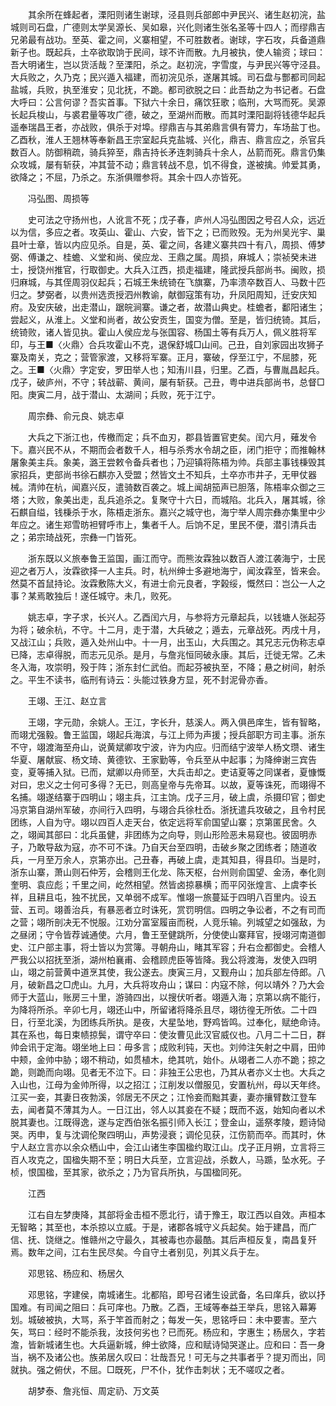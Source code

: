 <!-- { "loadSidebar": true } -->
　　其余所在蜂起者，溧阳则诸生谢球，泾县则兵部郎中尹民兴、诸生赵初浣，盐城则司石盘，广德则太学吴源长、吴如皋，兴化则诸生张名圣等十四人；而缪鼎吉兄弟最有战功。至英、霍之间，义寨相望，不可胜数者。谢球，字石攻，兵备道鼎新子也。既起兵，土卒欲取饷于民间，球不许而散。九月被执，使人输资；球曰：吾大明诸生，岂以货活哉？至溧阳，杀之。赵初浣，字雪度，与尹民兴等守泾县。大兵败之，久乃克；民兴遁入福建，而初浣见杀，遂屠其城。司石盘与酆都司同起盐城，兵败，执至淮安；见北抚，不跪。都司欲脱之曰：此吾劫之为书记者。石盘大呼曰：公言何谬？吾实首事。下狱六十余日，痛饮狂歌；临刑，大骂而死。吴源长起兵梭山，与裘君量等攻广德，破之，至湖州而散。而其时溧阳副将钱德华起兵遥奉瑞昌王者，亦战败，俱杀于对埠。缪鼎吉与其弟鼎言俱有膂力，车场盐丁也。乙酉秋，淮人王翘林等奉新昌王宗室起兵克盐城、兴化，鼎吉、鼎言应之，杀官兵数百人。防御稍疏，骑兵猝至，鼎吉持长矛连刺骑兵十余人，丛箭而死。鼎言仍集众攻城，屡有斩获，冲其营不动；鼎言转战不息，饥不得食，遂被擒。帅爱其勇，欲降之；不屈，乃杀之。东浙俱赠参将。其余十四人亦皆死。

　　冯弘图、周损等

　　史可法之守扬州也，人讹言不死；戊子春，庐州人冯弘图因之号召人众，远近以为信，多应之者。攻英山、霍山、六安，皆下之；已而败殁。无为州吴光宇、巢县叶士章，皆以内应见杀。自是，英、霍之间，各建义寨共四十有八，周损、傅梦弼、傅谦之、桂蟾、义堂和尚、侯应龙、王鼎之属。周损，麻城人；崇祯癸未进士，授饶州推官，行取御史。大兵入江西，损走福建，隆武授兵部尚书。闽败，损归麻城，与其侄周羽仪起兵；石城王朱统锜在飞旗寨，乃率溃卒数百人、马数十匹归之。梦弼者，以贵州选贡授泗州教谕，献御寇策有功，升凤阳周知，迁安庆知府。及安庆破，出走潜山，踞皖涧寨。谦之者，故潜山典史。桂蟾者，鄱阳诸生；尝起义，从淮上。义堂和尚者，故公安贡生，国变为僧。至是，皆归统锜。其后，统锜败，诸人皆见执。霍山人侯应龙与张国容、杨国土等有兵万人，佩义胜将军印，与王■〈火鼎〉合兵攻霍山不克，退保舒城□山间。己丑，自刘家园出攻狮子寨及南关，克之；营管家渡，又移将军寨。正月，寨破，俘至江宁，不屈膝，死之。王■〈火鼎〉字定安，罗田举人也；知洧川县，归里。乙酉，与曹胤昌起兵。戊子，破庐州，不守；转战蕲、黄间，屡有斩获。己丑，粤中进兵部尚书，总督□阳。庚寅二月，战于潜山、太湖间；兵败，死于江宁。

　　周宗彝、俞元良、姚志卓

　　大兵之下浙江也，传檄而定；兵不血刃，郡县皆置官吏矣。闰六月，薙发令下。嘉兴民不从，不期而会者数千人，相与杀秀水令胡之臣，闭门拒守；而推翰林屠象美主兵。象美，潞王尝敕令备兵者也；乃迎镇将陈梧为帅。兵部主事钱棅毁其家招兵，吏部尚书徐石麒亦入受盟；然皆文土不知兵，土卒亦市井子，无甲仗器械。清帅在杭，闻嘉兴反，遣骑数百袭之。城上闻胡笳声已胆落，陈梧率众御之三塔；大败，象美出走，乱兵追杀之。复聚守十六日，而城陷。北兵入，屠其城，徐石麒自缢，钱棅杀于水，陈梧走浙东。嘉兴之城守也，海宁举人周宗彝亦集里中少年应之。诸生郑雪昉袒臂呼市上，集者千人。后饷不足，里民不便，潜引清兵击之；弟宗琦战死，宗彝一门皆死。

　　浙东既以义旅奉鲁王监国，画江而守。而熊汝霖独以数百人渡江袭海宁，士民迎之者万人，汝霖欲择一人主兵。时，杭州绅士多避地海宁，闻汝霖至，皆来会。然莫不首鼠持论。汝霖敷陈大义，有进士俞元良者，字榖绥，慨然曰：岂公一人之事？某焉敢独后！遂任城守。未几，败死。

　　姚志卓，字子求，长兴人。乙酉闰六月，与参将方元章起兵，以钱塘人张起芬为将；破余杭，不守。十二月，走于潜，大兵破之；遁去，元章战死。丙戌十月，又战江山；兵败，遁入处州山中。十一月，出玉山，大兵围之。其兄志元伪称志卓已降，志卓得脱，而志元见杀。是月，与詹兆恒同破永康。其后，迁徙无常。乙未冬入海，攻崇明，殁于阵；浙东封仁武伯。而起芬被执至，不降；悬之树间，射杀之。平生不读书，临刑有诗云：头能过铁身方显，死不封泥骨亦香。

　　王翊、王江、赵立言

　　王翊，字元勋，余姚人。王江，字长升，慈溪人。两入俱邑庠生，皆有智略，而翊尤强毅。鲁王监国，翊起兵海滨，与江上师为声援；授兵部职方司主事。浙东不守，翊渡海至舟山，说黄斌卿攻宁波，许为内应。归而结宁波举人杨文瓒、诸生华夏、屠献宸、杨文琦、黄德钦、王家勤等，令兵至从中起事；为降绅谢三宾告变，夏等捕入狱。已而，斌卿以舟师至，大兵击却之。吏诘夏等之同谋者，夏慷慨对曰，忠义之士何可多得？无已，则高皇帝与先帝耳。以故，夏等诛死，而翊得不名捕。翊遂结寨于四明山；翊主兵，江主饷。戊子三月，破上虞，杀摄印官；御史冯京第自湖州军破，亦间行入四明，与翊合兵徐杜岙。浙抚遣兵攻破之，且令村民团练，人自为守。翊以四百人走天台，依定远将军俞国望山寨；京第匿民舍。久之，翊闻其部曰：北兵虽健，非团练为之向导，则山形险恶未易窥也。彼固明赤子，乃敢导敌为寇，亦不可不诛。乃自天台至四明，击破乡聚之团练者；随道收兵，一月至万余人，京第亦出。己丑春，再破上虞，走其知县，得县印。当是时，浙东山寨，萧山则石仲芳，会稽则王化龙、陈天枢，台州则俞国望、金汤，奉化则奎明、袁应彪；千里之间，屹然相望。然皆卤掠暴横；而平冈张煌言、上虞李长祥，且耕且屯，独不扰民，又单弱不成军。惟翊一旅蔓延于四明八百里内。设五营、五司。翊善治兵，有暴恶者立时诛死，赏罚明信。四明之争讼者，不之有司而之营；翊所剖决无不悦服。江劝分富室履亩而税，人竞乐输。列城望之如强敌，为之昼闭；守令皆荐诚通使。六月，鲁王至健跳所，分使使山寨拜官，授翊河南道御史、江户部主事，将士皆以为赏簿。寻朝舟山，睹其军容；升右佥都御史。会稽人严我公以招抚至浙，湖州柏襄甫、会稽顾虎臣等皆降。我公将渡海，发使入四明山，翊之前营黄中道烹其使，我公遂去。庚寅三月，又觐舟山；加兵部左侍郎。八月，破新昌之□虎山。九月，大兵将攻舟山；谋曰：内寇不除，何以靖外？乃大会师于大蓝山，账房三十里，游骑四出，以搜伏听者。翊遁入海；京第以病不能行，为降将所杀。辛卯七月，翊还山中，所留诸将降杀且尽，翊彷徨无所依。二十四日，行至北溪，为团练兵所执。是夜，大星坠地，野鸡皆鸣。过奉化，赋绝命诗。其在系也，每日束帻掠鬓，谓守卒曰：使汝曹见此汉官威仪也。八月二十二日，群帅会讯于定海。翊坐地上曰：毋多言；成败利钝，天也。刘帅注矢射之中肩，田帅中颊，金帅中胁；翊不稍动，如贯植木，绝其吭，始仆。从翊者二人亦不跪；掠之跪，则跪而向翊。见者无不泣下。曰：非独王公忠也，乃其从者亦义士也。大兵之入山也，江母为金帅所得，以之招江；江削发以僧服见，安置杭州，母以天年终。江买一妾，其妻日夜勃溪，邻居无不厌之；江怜妾而黜其妻，妻亦攘臂数江登车去，闻者莫不薄其为人。一日江出，邻人以其妾在不疑；既而不返，始知向者以术脱其妻也。江既得逸，遂与定西伯张名振引师入长江；登金山，遥祭孝陵，题诗恸哭。丙申，复与沈调伦聚四明山，声势浸衰；调伦见获，江伤箭而卒。而其时，休宁人赵立言亦以余众栖山中，会江山诸生李国楹约取江山。戊子正月朔，立言将三百人攻克之，国楹失期不至；明日大兵至，立言迎战，杀数人，马踬，坠水死。子桢，恨国楹，至其家，欲杀之；乃为官兵所执，与国楹同死。

　　江西

　　江右自左梦庚降，其部将金击桓不愿北行，请于豫王，取江西以自效。声桓本无智略；其至也，本杀掠以立威。于是，诸郡各城守义兵起矣。始于建昌，而广信、抚、饶继之。惟赣州之守最久，其被毒也亦最酷。其后声桓反复，南昌复歼焉。数年之间，江右生民尽矣。今自守土者别见，列其义兵于左。

　　邓思铭、杨应和、杨居久

　　邓思铭，字建侯，南城诸生。北都陷，即号召诸生设武备，名曰庠兵，欲以抒国难。有司闻之阻曰：兵可庠也。乃散。乙酉，王域等奉益王举兵，思铭入幕筹划。城破被执，大骂，系于竿首而射之；每发一矢，思铭呼曰：未中要害。至六矢，骂曰：经时不能杀我，汝技何劣也？已而死。杨应和，字惠生；杨居久，字若澹，皆新城诸生也。大兵逼新城，绅士欲降，应和赋诗恸哭遂止。应和曰：吾一身当，祸不及诸公也。族弟居久叹曰：壮哉吾兄！可无与之共事者乎？提刃而出，同就执。强之俯伏，不屈。□既死，尸不仆，犹作击刺状；无不嗟叹之者。

　　胡梦泰、詹兆恒、周定礽、万文英

